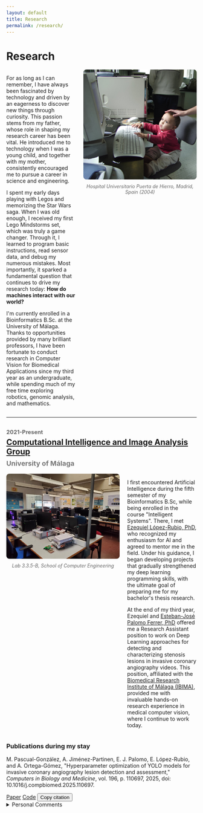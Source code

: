 ```yaml
---
layout: default
title: Research
permalink: /research/
---
```


# Research

<div style="display: flex; align-items: flex-start; gap: 20px;">
  <div style="flex: 1;">
    <p>
      For as long as I can remember, I have always been fascinated by technology and driven by an eagerness to discover new things through curiosity. This passion stems from my father, whose role in shaping my research career has been vital. He introduced me to technology when I was a young child, and together with my mother, consistently encouraged me to pursue a career in science and engineering.
    </p>
    <p>
      I spent my early days playing with Legos and memorizing the Star Wars saga. When I was old enough, I received my first Lego Mindstorms set, which was truly a game changer. Through it, I learned to program basic instructions, read sensor data, and debug my numerous mistakes. Most importantly, it sparked a fundamental question that continues to drive my research today: <b>How do machines interact with our world?</b>
    </p>
    <p>
      I'm currently enrolled in a Bioinformatics B.Sc. at the University of Málaga. Thanks to opportunities provided by many brilliant professors, I have been fortunate to conduct research in Computer Vision for Biomedical Applications since my third year as an undergraduate, while spending much of my free time exploring robotics, genomic analysis, and mathematics.
    </p>
    
  </div>
  <div style="flex: 0 0 300px;">
    <figure style="margin: 0;">
      <img src="/images/research/little_me.jpeg" alt="Research workspace" style="width: 100%; height: auto; border-radius: 8px;">
      <figcaption style="margin-top: 8px; font-size: 0.9em; color: #666; text-align: center; font-style: italic;">
        Hospital Universitario Puerta de Hierro, Madrid, Spain (2004)
      </figcaption>
    </figure>
  </div>
</div>

---

## <span style="display: block; font-size: 0.7em; color: #666; margin-bottom: 5px;">2021-Present</span><a href="https://ibima.eu/es/project/f-02/">Computational Intelligence and Image Analysis Group</a><span style="display: block; font-size: 0.85em; color: #777; margin-top: 8px;">University of Málaga</span>


<div style="display: flex; align-items: flex-start; gap: 20px;">
  <div style="flex: 0 0 300px;">
    <figure style="margin: 0;">
      <img src="/images/research/icai.jpeg" alt="Description of image" style="width: 100%; height: auto; border-radius: 8px;">
      <figcaption style="margin-top: 8px; font-size: 0.9em; color: #666; text-align: center; font-style: italic;">
        Lab 3.3.5-B, School of Computer Engineering
      </figcaption>
    </figure>
  </div>
  <div style="flex: 1;">
    <p>
      I first encountered Artificial Intelligence during the fifth semester of my Bioinformatics B.Sc, while being enrolled in the course "Intelligent Systems". There, I met <a href="https://orcid.org/0000-0001-8231-5687">Ezequiel López-Rubio, PhD</a>, who recognized my enthusiasm for AI and agreed to mentor me in the field. Under his guidance, I began developing projects that gradually strengthened my deep learning programming skills, with the ultimate goal of preparing me for my bachelor's thesis research.
    </p>
    <p>
      At the end of my third year, Ezequiel and <a href="https://orcid.org/0000-0002-8547-9393">Esteban-José Palomo Ferrer, PhD</a> offered me a Research Assistant position to work on Deep Learning approaches for detecting and characterizing stenosis lesions in invasive coronary angiography videos. This position, affiliated with the <a href="https://ibima.eu/es/">Biomedical Research Institute of Málaga (IBIMA)</a>, provided me with invaluable hands-on research experience in medical computer vision, where I continue to work today.
    </p>

  </div>
</div>

### Publications during my stay

<div class="publications">
  <div class="publication">
    <p class="citation">M. Pascual-González, A. Jiménez-Partinen, E. J. Palomo, E. López-Rubio, and A. Ortega-Gómez, "Hyperparameter optimization of YOLO models for invasive coronary angiography lesion detection and assessment," <em>Computers in Biology and Medicine</em>, vol. 196, p. 110697, 2025, doi: 10.1016/j.compbiomed.2025.110697.</p>
    <div class="pub-actions">
      <a class="pub-link" href="https://doi.org/10.1016/j.compbiomed.2025.110697" target="_blank">Paper</a>
      <a class="pub-link" href="https://github.com/MarioPasc/Coronary_Angiography_Detection" target="_blank">Code</a>
      <button class="copy-ref" data-ref='@article{pascual2025hyperparameter,
  title={Hyperparameter optimization of YOLO models for invasive coronary angiography lesion detection and assessment},  author={Pascual-Gonzalez, Mario and Jimenez-Partinen, Ariadna and Palomo, Esteban J and Lopez-Rubio, Ezequiel and Ortega-Gomez, Almudena},
  journal={Computers in Biology and Medicine},
  volume={196},
  pages={110697},
  year={2025},
  publisher={Elsevier}
}
'>Copy citation</button>
    </div>
    <details class="pub-comments">
      <summary>Personal Comments</summary>
      <p>
        My first scientific publication. Leaving the statistical analysis aside, the code provides an easy tool that is able to integrate the hyperparameter optimization of any YOLO variant using the <a href="https://optuna.readthedocs.io/en/stable/"> <em>Optuna</em></a> framework. You only have to define your trainer at `optimization/engine/trainers`. The script `optimization/engine/hpo.py` will catch your trainer class and optimize it with the configuration you defined (see example at `optimization/cfg/files/picasso/yaml`), where you must write your trainer class in the `model_source` entry.
      </p>
    </details>
  </div>
</div>

<script>
document.addEventListener('DOMContentLoaded', function() {
  document.querySelectorAll('.copy-ref').forEach(function(btn) {
    btn.addEventListener('click', function() {
      var text = this.getAttribute('data-ref');
      navigator.clipboard.writeText(text).then(() => {
        var original = this.textContent;
        this.textContent = 'Copied!';
        setTimeout(() => { this.textContent = original; }, 2000);
      });
    });
  });
});
</script>
